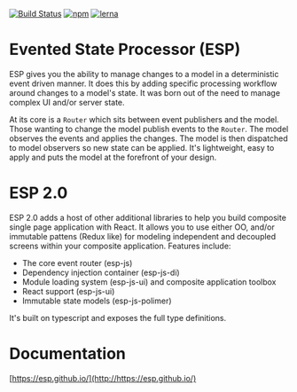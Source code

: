 [![Build Status](https://travis-ci.org/esp/esp-js.svg?branch=master)](https://travis-ci.org/esp/esp-js)
[![npm](https://img.shields.io/npm/v/esp-js.svg)](https://www.npmjs.com/package/esp-js)
[![lerna](https://img.shields.io/badge/maintained%20with-lerna-cc00ff.svg)](https://lernajs.io/)

# Evented State Processor (ESP)

ESP gives you the ability to manage changes to a model in a deterministic event driven manner.
It does this by adding specific processing workflow around changes to a model's state. 
It was born out of the need to manage complex UI and/or server state.

At its core is a `Router` which sits between event publishers and the model.
Those wanting to change the model publish events to the `Router`.
The model observes the events and applies the changes.
The model is then dispatched to model observers so new state can be applied.
It's lightweight, easy to apply and puts the model at the forefront of your design.

# ESP 2.0
ESP 2.0 adds a host of other additional libraries to help you build composite single page application with React.
It allows you to use either OO, and/or immutable pattens (Redux like) for modeling independent and decoupled screens within your composite application.
Features include:

* The core event router (esp-js)
* Dependency injection container (esp-js-di)
* Module loading system (esp-js-ui) and composite application toolbox
* React support (esp-js-ui)
* Immutable state models (esp-js-polimer)    

It's built on typescript and exposes the full type definitions.

# Documentation

[https://esp.github.io/](http://https://esp.github.io/)
